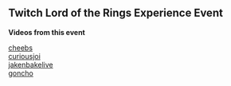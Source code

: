 ## Twitch Lord of the Rings Experience Event

**Videos from this event**

[cheebs](https://www.twitch.tv/videos/1609507879)  
[curiousjoi](https://www.twitch.tv/videos/1609508098)  
[jakenbakelive](https://www.twitch.tv/videos/1609507291)  
[goncho](https://www.twitch.tv/videos/1609508310)  

